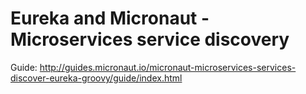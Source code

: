 # Eureka and Micronaut - Microservices service discovery #

Guide: http://guides.micronaut.io/micronaut-microservices-services-discover-eureka-groovy/guide/index.html

